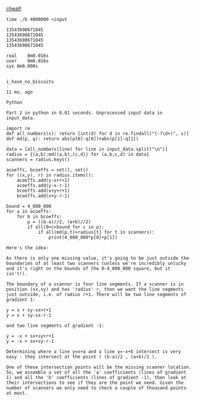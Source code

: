 [cheat!](https://www.reddit.com/r/adventofcode/comments/zmcn64/comment/j0b90nr/?utm_source=share&utm_medium=web2x&context=3)

    time ./b 4000000 <input

    13543690671045
    13543690671045
    13543690671045
    13543690671045

    real	0m0.016s
    user	0m0.016s
    sys	0m0.000s


    i_have_no_biscuits
    ·
    11 mo. ago

    Python

    Part 2 in python in 0.01 seconds. Unprocessed input data in input_data.

    import re
    def all_numbers(s): return [int(d) for d in re.findall("(-?\d+)", s)]
    def md(p, q): return abs(p[0]-q[0])+abs(p[1]-q[1])

    data = [all_numbers(line) for line in input_data.split("\n")]
    radius = {(a,b):md((a,b),(c,d)) for (a,b,c,d) in data}
    scanners = radius.keys()

    acoeffs, bcoeffs = set(), set()
    for ((x,y), r) in radius.items():
        acoeffs.add(y-x+r+1)
        acoeffs.add(y-x-r-1)
        bcoeffs.add(x+y+r+1)
        bcoeffs.add(x+y-r-1)

    bound = 4_000_000
    for a in acoeffs:
        for b in bcoeffs:
            p = ((b-a)//2, (a+b)//2)
            if all(0<c<bound for c in p):
                if all(md(p,t)>radius[t] for t in scanners):
                    print(4_000_000*p[0]+p[1])

    Here's the idea:

    As there is only one missing value, it's going to be just outside the boundaries of at least two scanners (unless we're incredibly unlucky and it's right on the bounds of the 0-4_000_000 square, but it isn't!).

    The boundary of a scanner is four line segments. If a scanner is in position (sx,sy) and has 'radius' r, then we want the line segments just outside, i.e. of radius r+1. There will be two line segments of gradient 1:

    y = x + sy-sx+r+1
    y = x + sy-sx-r-1

    and two line segments of gradient -1:

    y = -x + sx+sy+r+1
    y = -x + sx+sy-r-1

    Determining where a line y=x+a and a line y=-x+b intersect is very easy - they intersect at the point ( (b-a)/2 , (a+b)/2 ).

    One of these intersection points will be the missing scanner location. So, we assemble a set of all the 'a' coefficients (lines of gradient 1) and all the 'b' coefficients (lines of gradient -1), then look at their intersections to see if they are the point we need. Given the number of scanners we only need to check a couple of thousand points at most.
